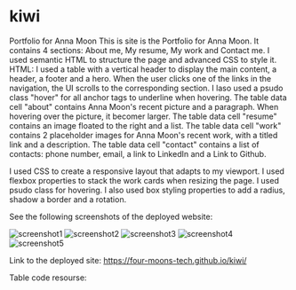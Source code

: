 # kiwi
Portfolio for Anna Moon
This is site is the Portfolio for Anna Moon. It contains 4 sections: About me, My resume, My work and Contact me. 
I used semantic HTML to structure the page and advanced CSS to style it. 
HTML: I used a table with a vertical header to display the main content, a header, a footer and a hero. When the user clicks one of the links in the navigation, the UI scrolls to the corresponding section. I laso used a psudo class "hover" for all anchor tags to underline when hovering.
    The table data cell "about" contains Anna Moon's recent picture and a paragraph. When hovering over the picture, it becomer larger. 
    The table data cell "resume" contains an image floated to the right and a list.
    The table data cell "work" contains 2 placeholder images for Anna Moon's recent work, with a titled link and a description.
    The table data cell "contact" contains a list of contacts: phone number, email, a link to LinkedIn and a Link to Github.

I used CSS to create a responsive layout that adapts to my viewport.
I used flexbox properties to stack the work cards when resizing the page. I used psudo class for hovering. I also used box styling properties to add a radius, shadow a border and a rotation. 

See the following screenshots of the deployed website:

 ![screenshot1](../kiwi/assets/Images/Screenshot1.png)
 ![screenshot2](../kiwi/assets/Images/Screenshot2.png)
 ![screenshot3](../kiwi/assets/Images/Screenshot3.png)
 ![screenshot4](../kiwi/assets/Images/Screenshot4.png)
 ![screenshot5](../kiwi/assets/Images/Screenshot5.png)

Link to the deployed site: https://four-moons-tech.github.io/kiwi/

Table code resourse: 